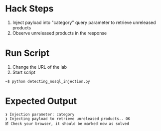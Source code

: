 # Hack Steps

1. Inject payload into "category" query parameter to retrieve unreleased products
2. Observe unreleased products in the response

# Run Script

1. Change the URL of the lab
3. Start script

```
~$ python detecting_nosql_injection.py
```

# Expected Output

```
❯ Injection parameter: category
❯ Injecting payload to retrieve unreleased products.. OK
🗹 Check your browser, it should be marked now as solved
```
